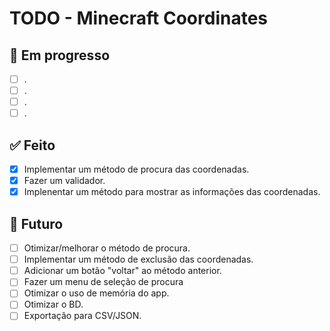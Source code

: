 # TODO - Minecraft Coordinates

## 🧩 Em progresso

- [ ] .
- [ ] .
- [ ] .
- [ ] .

## ✅ Feito

- [x] Implementar um método de procura das coordenadas.
- [x] Fazer um validador.
- [x] Implenentar um método para mostrar as informações das coordenadas.

## 🚀 Futuro

- [ ] Otimizar/melhorar o método de procura.
- [ ] Implementar um método de exclusão das coordenadas.
- [ ] Adicionar um botão "voltar" ao método anterior.
- [ ] Fazer um menu de seleção de procura
- [ ] Otimizar o uso de memória do app.
- [ ] Otimizar o BD.
- [ ] Exportação para CSV/JSON.
